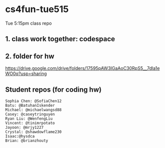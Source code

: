 # cs4fun-tue515
Tue 5:15pm class repo

## 1. class work together: codespace

## 2. folder for hw
https://drive.google.com/drive/folders/17595pAW3IGaAoC30RpS5__7dla1eWO0q?usp=sharing

## Student repos (for coding hw)
```
Sophia Chen: @SofiaChen12
Batu: @BatuhanIskender
Michael: @michaelwangsd88
Casey: @caseytringuyen
Ryan Liu: @WenfengLiu
Vincent: @tinimrpotato
Jayoon: @mrjy1227
Crystal: @shawdowflame230
Isaac:@hysdca
Brian: @brianzhouty
```
